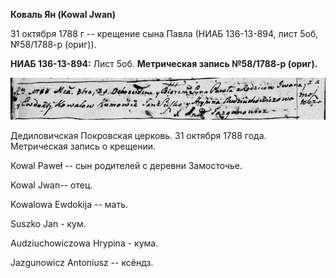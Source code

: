 **Коваль Ян (Kowal Jwan)**

31 октября 1788 г -- крещение сына Павла (НИАБ 136-13-894, лист 5об,
№58/1788-р (ориг)).

**НИАБ 136-13-894:** Лист 5об. **Метрическая запись №58/1788-р (ориг).**

![](./media/5451442f686065d58b84b0fad97453e1aaa2fc96.png)

Дедиловичская Покровская церковь. 31 октября 1788 года. Метрическая
запись о крещении.

Kowal Paweł -- сын родителей с деревни Замосточье.

Kowal Jwan-- отец.

Kowalowa Ewdokija -- мать.

Suszko Jan - кум.

Audziuchowiczowa Hrypina - кума.

Jazgunowicz Antoniusz -- ксёндз.
